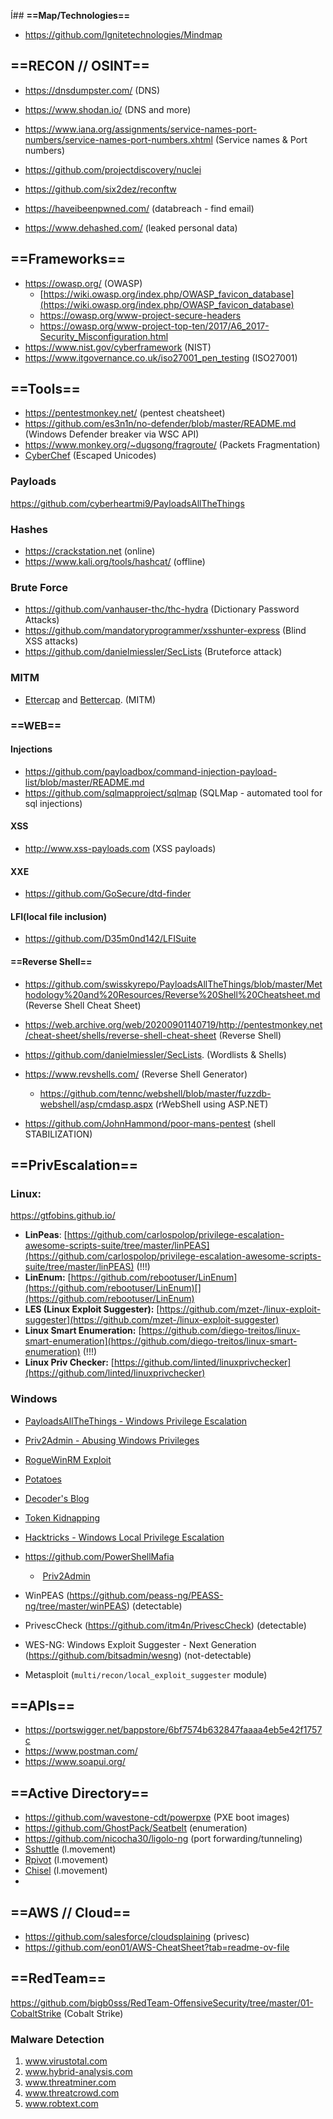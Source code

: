 Í## **==Map/Technologies==**
-  https://github.com/Ignitetechnologies/Mindmap

## **==RECON // OSINT==**
-  https://dnsdumpster.com/ (DNS)
-  https://www.shodan.io/ (DNS and more)
- https://www.iana.org/assignments/service-names-port-numbers/service-names-port-numbers.xhtml (Service names & Port numbers)
- https://github.com/projectdiscovery/nuclei
- https://github.com/six2dez/reconftw

- https://haveibeenpwned.com/ (databreach - find email)
- https://www.dehashed.com/ (leaked personal data)

## ==**Frameworks**==
-  https://owasp.org/ (OWASP)
	 - [https://wiki.owasp.org/index.php/OWASP_favicon_database](https://wiki.owasp.org/index.php/OWASP_favicon_database)
	 - https://owasp.org/www-project-secure-headers
	 - https://owasp.org/www-project-top-ten/2017/A6_2017-Security_Misconfiguration.html
-  https://www.nist.gov/cyberframework (NIST)
-  https://www.itgovernance.co.uk/iso27001_pen_testing (ISO27001)

## **==Tools==**
- https://pentestmonkey.net/ (pentest cheatsheet)
-  https://github.com/es3n1n/no-defender/blob/master/README.md (Windows Defender breaker via WSC API)
- https://www.monkey.org/~dugsong/fragroute/ (Packets Fragmentation)
- [CyberChef](https://icyberchef.com/) (Escaped Unicodes) 
  
### **Payloads**
 https://github.com/cyberheartmi9/PayloadsAllTheThings 
 
### **Hashes**
-  https://crackstation.net (online)
  - https://www.kali.org/tools/hashcat/ (offline)
    
### **Brute Force**
-  https://github.com/vanhauser-thc/thc-hydra (Dictionary Password Attacks)
-  https://github.com/mandatoryprogrammer/xsshunter-express (Blind XSS attacks)
-  https://github.com/danielmiessler/SecLists (Bruteforce attack)
  
### **MITM**
-  [Ettercap](https://www.ettercap-project.org/) and [Bettercap](https://www.bettercap.org/). (MITM)
  
### ==**WEB**==
#### **Injections**
-  https://github.com/payloadbox/command-injection-payload-list/blob/master/README.md 
- https://github.com/sqlmapproject/sqlmap (SQLMap - automated tool for sql injections)
#### **XSS**
- http://www.xss-payloads.com (XSS payloads)
#### **XXE**
- https://github.com/GoSecure/dtd-finder
#### **LFI(local file inclusion)**
- https://github.com/D35m0nd142/LFISuite 
  
#### ==Reverse Shell==
-  https://github.com/swisskyrepo/PayloadsAllTheThings/blob/master/Methodology%20and%20Resources/Reverse%20Shell%20Cheatsheet.md (Reverse Shell Cheat Sheet)
-  https://web.archive.org/web/20200901140719/http://pentestmonkey.net/cheat-sheet/shells/reverse-shell-cheat-sheet (Reverse Shell)
-  https://github.com/danielmiessler/SecLists. (Wordlists & Shells)
- https://www.revshells.com/ (Reverse Shell Generator)
  - https://github.com/tennc/webshell/blob/master/fuzzdb-webshell/asp/cmdasp.aspx (rWebShell using ASP.NET)
    
- https://github.com/JohnHammond/poor-mans-pentest (shell STABILIZATION)    

## **==PrivEscalation==**
### **Linux:**
https://gtfobins.github.io/
- **LinPeas**: [https://github.com/carlospolop/privilege-escalation-awesome-scripts-suite/tree/master/linPEAS](https://github.com/carlospolop/privilege-escalation-awesome-scripts-suite/tree/master/linPEAS)  (!!!)
- **LinEnum:** [https://github.com/rebootuser/LinEnum](https://github.com/rebootuser/LinEnum)[](https://github.com/rebootuser/LinEnum)
- **LES (Linux Exploit Suggester):** [https://github.com/mzet-/linux-exploit-suggester](https://github.com/mzet-/linux-exploit-suggester)
- **Linux Smart Enumeration:** [https://github.com/diego-treitos/linux-smart-enumeration](https://github.com/diego-treitos/linux-smart-enumeration) (!!!)
- **Linux Priv Checker:** [https://github.com/linted/linuxprivchecker](https://github.com/linted/linuxprivchecker)

### **Windows**
- [PayloadsAllTheThings - Windows Privilege Escalation](https://github.com/swisskyrepo/PayloadsAllTheThings/blob/master/Methodology%20and%20Resources/Windows%20-%20Privilege%20Escalation.md)
- [Priv2Admin - Abusing Windows Privileges](https://github.com/gtworek/Priv2Admin)
- [RogueWinRM Exploit](https://github.com/antonioCoco/RogueWinRM)
- [Potatoes](https://jlajara.gitlab.io/others/2020/11/22/Potatoes_Windows_Privesc.html)
- [Decoder's Blog](https://decoder.cloud/)
- [Token Kidnapping](https://dl.packetstormsecurity.net/papers/presentations/TokenKidnapping.pdf)
- [Hacktricks - Windows Local Privilege Escalation](https://book.hacktricks.xyz/windows-hardening/windows-local-privilege-escalation)
- https://github.com/PowerShellMafia
  
  -  [Priv2Admin](https://github.com/gtworek/Priv2Admin)

- WinPEAS (https://github.com/peass-ng/PEASS-ng/tree/master/winPEAS) (detectable)
- PrivescCheck (https://github.com/itm4n/PrivescCheck) (detectable)
- WES-NG: Windows Exploit Suggester - Next Generation (https://github.com/bitsadmin/wesng) (not-detectable)
- Metasploit (`multi/recon/local_exploit_suggester` module)


## **==APIs==**
- https://portswigger.net/bappstore/6bf7574b632847faaaa4eb5e42f1757c
- https://www.postman.com/
- https://www.soapui.org/
  
## ==Active Directory==
- https://github.com/wavestone-cdt/powerpxe (PXE boot images) 
- https://github.com/GhostPack/Seatbelt (enumeration)
- https://github.com/nicocha30/ligolo-ng (port forwarding/tunneling)
- [Sshuttle](https://github.com/sshuttle/sshuttle) (l.movement)
- [Rpivot](https://github.com/klsecservices/rpivot) (l.movement)
- [Chisel](https://github.com/jpillora/chisel) (l.movement)
- 
## **==AWS // Cloud==**

- https://github.com/salesforce/cloudsplaining (privesc)
- https://github.com/eon01/AWS-CheatSheet?tab=readme-ov-file


## **==RedTeam==**
https://github.com/bigb0sss/RedTeam-OffensiveSecurity/tree/master/01-CobaltStrike (Cobalt Strike)
### Malware Detection
1. www.virustotal.com
2. www.hybrid-analysis.com
3. www.threatminer.com
4. www.threatcrowd.com
5. www.robtext.com

